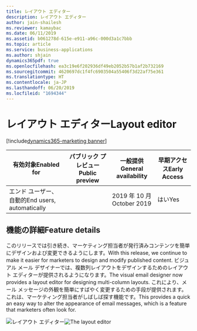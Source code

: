 ```yaml
---
title: レイアウト エディター
description: レイアウト エディター
author: jain-shailesh
ms.reviewer: kamaybac
ms.date: 06/11/2019
ms.assetid: b061278d-615e-e911-a96c-000d3a1c7bbb
ms.topic: article
ms.service: business-applications
ms.author: shjain
dynamics365pdf: true
ms.openlocfilehash: ea3c19e6f202936df49eb2052b57b1af2b732169
ms.sourcegitcommit: 4620697dc1f4fc6903504a55406f3d22af75e361
ms.translationtype: HT
ms.contentlocale: ja-JP
ms.lasthandoff: 06/20/2019
ms.locfileid: "1694344"
---
```

# <a name="layout-editor"></a><span data-ttu-id="9f5b8-103">レイアウト エディター</span><span class="sxs-lookup"><span data-stu-id="9f5b8-103">Layout editor</span></span>
[!include[dynamics365-marketing banner](../includes/dynamics365-marketing.md)]

| <span data-ttu-id="9f5b8-104">有効対象</span><span class="sxs-lookup"><span data-stu-id="9f5b8-104">Enabled for</span></span>    |  <span data-ttu-id="9f5b8-105">パブリック プレビュー</span><span class="sxs-lookup"><span data-stu-id="9f5b8-105">Public preview</span></span> | <span data-ttu-id="9f5b8-106">一般提供</span><span class="sxs-lookup"><span data-stu-id="9f5b8-106">General availability</span></span> | <span data-ttu-id="9f5b8-107">早期アクセス</span><span class="sxs-lookup"><span data-stu-id="9f5b8-107">Early Access</span></span> |
| ---------- | ---------- |---------- |---------- |
|<span data-ttu-id="9f5b8-108">エンド ユーザー、自動的</span><span class="sxs-lookup"><span data-stu-id="9f5b8-108">End users, automatically</span></span>|| <span data-ttu-id="9f5b8-109">2019 年 10 月</span><span class="sxs-lookup"><span data-stu-id="9f5b8-109">October 2019</span></span>|<span data-ttu-id="9f5b8-110">はい</span><span class="sxs-lookup"><span data-stu-id="9f5b8-110">Yes</span></span> |






## <a name="feature-details"></a><span data-ttu-id="9f5b8-111">機能の詳細</span><span class="sxs-lookup"><span data-stu-id="9f5b8-111">Feature details</span></span>
<!--feature detail start -->
<span data-ttu-id="9f5b8-112">このリリースでは引き続き、マーケティング担当者が発行済みコンテンツを簡単にデザインおよび変更できるようにします。</span><span class="sxs-lookup"><span data-stu-id="9f5b8-112">With this release, we continue to make it easier for marketers to design and modify published content.</span></span> <span data-ttu-id="9f5b8-113">ビジュアル メール デザイナーでは、複数列レイアウトをデザインするためのレイアウト エディターが提供されるようになります。</span><span class="sxs-lookup"><span data-stu-id="9f5b8-113">The visual email designer now provides a layout editor for designing multi-column layouts.</span></span> <span data-ttu-id="9f5b8-114">これにより、メール メッセージの外観を簡単にすばやく変更するための手段が提供されます。これは、マーケティング担当者がしばしば探す機能です。</span><span class="sxs-lookup"><span data-stu-id="9f5b8-114">This provides a quick an easy way to alter the appearance of email messages, which is a feature that marketers often look for.</span></span>
<!--feature detail end -->

<span data-ttu-id="9f5b8-115">![レイアウト エディター](media/layout-editor.png "レイアウト エディター")</span><span class="sxs-lookup"><span data-stu-id="9f5b8-115">![The layout editor](media/layout-editor.png "The layout editor")</span></span>
<!-- Picture 1 -->










